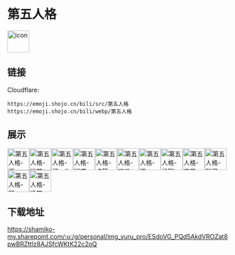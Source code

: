 # 第五人格
<img src="https://emoji.shojo.cn/bili/src/第五人格/icon.png" width="50" height="50" alt="icon">

## 链接
Cloudflare:
```
https://emoji.shojo.cn/bili/src/第五人格
https://emoji.shojo.cn/bili/webp/第五人格
```
## 展示
<img src="https://emoji.shojo.cn/bili/src/第五人格/第五人格-汗.png" width="50" height="50" alt="第五人格-汗"><img src="https://emoji.shojo.cn/bili/src/第五人格/第五人格-送花.png" width="50" height="50" alt="第五人格-送花"><img src="https://emoji.shojo.cn/bili/src/第五人格/第五人格-打call.png" width="50" height="50" alt="第五人格-打call"><img src="https://emoji.shojo.cn/bili/src/第五人格/第五人格-疑惑.png" width="50" height="50" alt="第五人格-疑惑"><img src="https://emoji.shojo.cn/bili/src/第五人格/第五人格-点赞.png" width="50" height="50" alt="第五人格-点赞"><img src="https://emoji.shojo.cn/bili/src/第五人格/第五人格-吃瓜.png" width="50" height="50" alt="第五人格-吃瓜"><img src="https://emoji.shojo.cn/bili/src/第五人格/第五人格-惊.png" width="50" height="50" alt="第五人格-惊"><img src="https://emoji.shojo.cn/bili/src/第五人格/第五人格-机智.png" width="50" height="50" alt="第五人格-机智"><img src="https://emoji.shojo.cn/bili/src/第五人格/第五人格-害羞.png" width="50" height="50" alt="第五人格-害羞"><img src="https://emoji.shojo.cn/bili/src/第五人格/第五人格-酸了.png" width="50" height="50" alt="第五人格-酸了"><img src="https://emoji.shojo.cn/bili/src/第五人格/第五人格-哭.png" width="50" height="50" alt="第五人格-哭"><img src="https://emoji.shojo.cn/bili/src/第五人格/第五人格-偷笑.png" width="50" height="50" alt="第五人格-偷笑">

## 下载地址

https://shamiko-my.sharepoint.com/:u:/g/personal/img_yuru_pro/ESdoVG_PQd5AkdVROZat8pwBRZttlz8AJSfcWKtK22c2oQ
